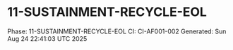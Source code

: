 # 11-SUSTAINMENT-RECYCLE-EOL
Phase: 11-SUSTAINMENT-RECYCLE-EOL
CI: CI-AF001-002
Generated: Sun Aug 24 22:41:03 UTC 2025
